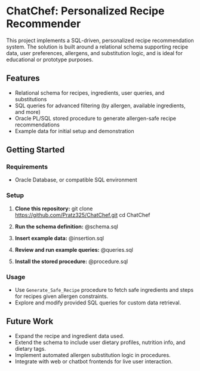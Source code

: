 # ChatChef: Personalized Recipe Recommender

This project implements a SQL-driven, personalized recipe recommendation system. The solution is built around a relational schema supporting recipe data, user preferences, allergens, and substitution logic, and is ideal for educational or prototype purposes.

## Features

- Relational schema for recipes, ingredients, user queries, and substitutions
- SQL queries for advanced filtering (by allergen, available ingredients, and more)
- Oracle PL/SQL stored procedure to generate allergen-safe recipe recommendations
- Example data for initial setup and demonstration

## Getting Started

### Requirements

- Oracle Database, or compatible SQL environment

### Setup

1. **Clone this repository:**
   git clone https://github.com/Pratz325/ChatChef.git
   cd ChatChef

2. **Run the schema definition:**
   @schema.sql

3. **Insert example data:**
   @insertion.sql
 
4. **Review and run example queries:**
   @queries.sql
 
5. **Install the stored procedure:**
   @procedure.sql


### Usage

- Use `Generate_Safe_Recipe` procedure to fetch safe ingredients and steps for recipes given allergen constraints.
- Explore and modify provided SQL queries for custom data retrieval.

## Future Work

- Expand the recipe and ingredient data used.
- Extend the schema to include user dietary profiles, nutrition info, and dietary tags.
- Implement automated allergen substitution logic in procedures.
- Integrate with web or chatbot frontends for live user interaction.





   
   

